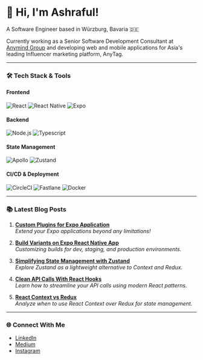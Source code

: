# 👋 Hi, I'm Ashraful!

A Software Engineer based in Würzburg, Bavaria 🇩🇪

Currently working as a Senior Software Development Consultant at [Anymind Group](https://anymindgroup.com) and developing web and mobile applications for Asia's leading Influencer marketing platform, AnyTag.

---

### 🛠 Tech Stack & Tools

#### Frontend

![React](https://img.shields.io/badge/React-20232A?style=for-the-badge&logo=react&logoColor=61DAFB)
![React Native](https://img.shields.io/badge/React_Native-20232A?style=for-the-badge&logo=react&logoColor=61DAFB)
![Expo](https://img.shields.io/badge/Expo-000020?style=for-the-badge&logo=expo&logoColor=white)

#### Backend

![Node.js](https://img.shields.io/badge/Node.js-43853D?style=for-the-badge&logo=node.js&logoColor=white)
![Typescript](https://img.shields.io/badge/Typescript-007ACC?style=for-the-badge&logo=typescript&logoColor=white)

#### State Management

![Apollo](https://img.shields.io/badge/Apollo-311C87?style=for-the-badge&logo=apollo-graphql&logoColor=white)
![Zustand](https://img.shields.io/badge/Zustand-181717?style=for-the-badge&logo=zustand&logoColor=white)

#### CI/CD & Deployment

![CircleCI](https://img.shields.io/badge/CircleCI-343434?style=for-the-badge&logo=circleci&logoColor=white)
![Fastlane](https://img.shields.io/badge/Fastlane-00F200?style=for-the-badge&logo=fastlane&logoColor=white)
![Docker](https://img.shields.io/badge/Docker-2496ED?style=for-the-badge&logo=docker&logoColor=white)

---

### 📚 Latest Blog Posts

1. **[Custom Plugins for Expo Application](https://imasharaful.medium.com/custom-plugins-for-expo-application-a17b7f889483)**  
   _Extend your Expo applications beyond any limitations!_

2. **[Build Variants on Expo React Native App](https://medium.com/@imasharaful/build-variants-on-expo-react-native-app-b35cd276be26)**  
   _Customizing builds for dev, staging, and production environments._

3. **[Simplifying State Management with Zustand](https://medium.com/swlh/simplifying-state-management-exploring-zustand-as-an-alternative-to-context-and-redux-maybe-7a61a6a732c5)**  
   _Explore Zustand as a lightweight alternative to Context and Redux._

4. **[Clean API Calls With React Hooks](https://medium.com/better-programming/clean-api-call-with-react-hooks-3bd6438a375a)**  
   _Learn how to streamline your API calls using modern React patterns._

5. **[React Context vs Redux](https://medium.com/swlh/should-you-use-react-context-over-redux-in-react-application-6163c2da614a)**  
   _Analyze when to use React Context over Redux for state management._

---

### 🌐 Connect With Me

- [LinkedIn](https://www.linkedin.com/in/islam-ashraful)
- [Medium](https://medium.com/@imasharaful)
- [Instagram](https://www.instagram.com/islmashrafl)
